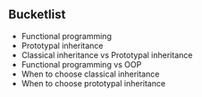 ## Bucketlist

- Functional programming
- Prototypal inheritance
- Classical inheritance vs Prototypal inheritance
- Functional programming vs OOP
- When to choose classical inheritance
- When to choose prototypal inheritance
